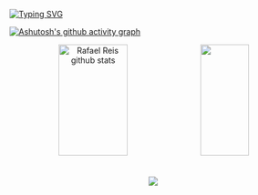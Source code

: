<a href="https://git.io/typing-svg"><img src="https://readme-typing-svg.herokuapp.com?font=Kanit&size=35&duration=3000&pause=200&color=E6E6E6&center=true&vCenter=true&width=1000&lines=Hello%2C+my+name+is+Rafael;I'm+21+years+old;I'm+from+Brazil;Be+welcome!" alt="Typing SVG" /></a>

[![Ashutosh's github activity graph](https://github-readme-activity-graph.vercel.app/graph?username=faelreis&bg_color=0d1117&color=F0053D&line=AC012A&point=FF013E&area=true&hide_border=true)](https://github.com/ashutosh00710/github-readme-activity-graph)

<div align="center">  
  <img width="49%" height="195px" src="https://github-readme-stats.vercel.app/api?username=faelreis&show_icons=true&count_private=true&hide_border=true&title_color=E6E6E6&icon_color=E6E6E6&text_color=F0053D&bg_color=0d1117" alt="Rafael Reis github stats" /> 
  <img width="41%" height="195px" src="https://github-readme-stats.vercel.app/api/top-langs/?username=faelreis&layout=compact&hide_border=true&title_color=E6E6E6&text_color=F0053D&bg_color=0d1117" />
</div>
</br></br>
<div align="center">
  <a href="https://skillicons.dev">
    <img src="https://skillicons.dev/icons?i=js,react,next,nodejs,vite,html,css,sass,tailwind,bootstrap,wordpress,webflow,figma,photoshop,mysql" />
  </a>
</div>
